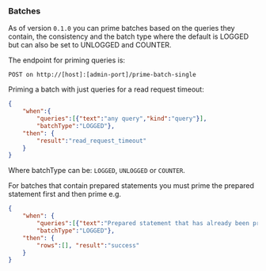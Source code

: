 ### Batches

As of version ```0.1.0``` you can prime batches based on the queries they contain, the consistency and the batch type where the default is 
LOGGED but can also be set to UNLOGGED and COUNTER.

The endpoint for priming queries is:

```
POST on http://[host]:[admin-port]/prime-batch-single
```

Priming a batch with just queries for a read request timeout:

```json
{
    "when":{
        "queries":[{"text":"any query","kind":"query"}],
        "batchType":"LOGGED"},
    "then": {
        "result":"read_request_timeout"
    }
} 
```
Where batchType can be: ```LOGGED```, ```UNLOGGED``` or ```COUNTER```.

For batches that contain prepared statements you must prime the prepared statement first and then prime e.g.

```json
{
    "when": {
        "queries":[{"text":"Prepared statement that has already been primed","kind":"prepared_statement"}],
        "batchType":"LOGGED"},
    "then": {
        "rows":[], "result":"success"
    }
} 
```
